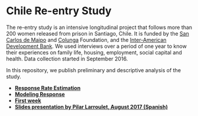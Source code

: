 # Chile Re-entry Study

The re-entry study is an intensive longitudinal project that follows more than 200 women released from prison in Santiago, Chile. It is funded by the [San Carlos de Maipo](http://www.fsancarlos.cl/) and [Colunga](https://www.fundacioncolunga.org/) Foundation, and the [Inter-American Development Bank](http://www.iadb.org/). We used interviews over a period of one year to know their experiences on  family life, housing, employment, social capital and health. Data collection started in September 2016.

In this repository, we publish preliminary and descriptive analysis of the study.

- **[Response Rate Estimation](http://nbviewer.jupyter.org/github/sdaza/reentry-chile/blob/36a38eb18d73216cd4918f7da9ea554b84b47613/reports/reentry_chile_response_rates.ipynb)**
- **[Modeling Response](http://nbviewer.jupyter.org/github/sdaza/reentry-chile/blob/1a91da2b7d0e312928c7a1910a6418126cc5de7b/reports/predicting_response_rate.ipynb)**
- **[First week](http://nbviewer.jupyter.org/github/sdaza/reentry-chile/blob/1f56a1897d96d9b0a4754349634d1d7974a1f8fe/reports/exploring_first_week.ipynb)**
- **[Slides presentation by Pilar Larroulet, August 2017 (Spanish)](reports/isuc_08_2017.pdf)**
